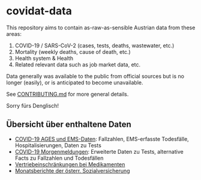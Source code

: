 # covidat-data

This repository aims to contain as-raw-as-sensible Austrian data from these areas:

1. COVID-19 / SARS-CoV-2 (cases, tests, deaths, wastewater, etc.)
2. Mortality (weekly deaths, cause of death, etc.)
3. Health system & Health
4. Related relevant data such as job market data, etc.

Data generally was available to the public from official sources but is no
longer (easily), or is anticipated to become unavailable.

See [CONTRIBUTING.md](./CONTRIBUTING.md) for more general details.

Sorry fürs Denglisch!

## Übersicht über enthaltene Daten

* [COVID-19 AGES und EMS-Daten](docs/ages-und-ems.md): Fallzahlen, EMS-erfasste Todesfälle, Hospitalisierungen, Daten zu Tests
* [COVID-19 Morgenmeldungen](docs/morgenmeldung.md): Erweiterte Daten zu Tests, alternative Facts zu Fallzahlen und Todesfällen
* [Vertriebeinschränkungen bei Medikamenten](docs/basg-medicineshortage.md)
* [Monatsberichte der österr. Sozialversicherung](docs/sozialversicherung-monatsberichte.md)
